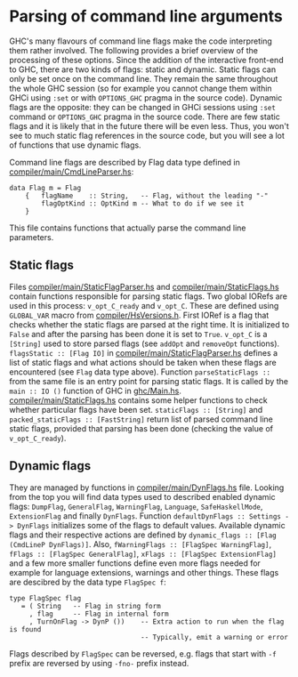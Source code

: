 # Parsing of command line arguments


GHC's many flavours of command line flags make the code interpreting them rather involved. The following provides a brief overview of the processing of these options. Since the addition of the interactive front-end to GHC, there are two kinds of flags: static and dynamic. Static flags can only be set once on the command line. They remain the same throughout the whole GHC session (so for example you cannot change them within GHCi using `:set` or with `OPTIONS_GHC` pragma in the source code). Dynamic flags are the opposite: they can be changed in GHCi sessions using `:set` command or `OPTIONS_GHC` pragma in the source code. There are few static flags and it is likely that in the future there will be even less. Thus, you won't see to much static flag references in the source code, but you will see a lot of functions that use dynamic flags.


Command line flags are described by Flag data type defined in [compiler/main/CmdLineParser.hs](/trac/ghc/browser/ghc/compiler/main/CmdLineParser.hs):

```wiki
data Flag m = Flag
    {   flagName    :: String,   -- Flag, without the leading "-"
        flagOptKind :: OptKind m -- What to do if we see it
    }
```


    
This file contains functions that actually parse the command line parameters. 

## Static flags


Files [compiler/main/StaticFlagParser.hs](/trac/ghc/browser/ghc/compiler/main/StaticFlagParser.hs) and [compiler/main/StaticFlags.hs](/trac/ghc/browser/ghc/compiler/main/StaticFlags.hs) contain functions responsible for parsing static flags. Two global IORefs are used in this process: `v_opt_C_ready` and `v_opt_C`. These are defined using `GLOBAL_VAR` macro from [compiler/HsVersions.h](/trac/ghc/browser/ghc/compiler/HsVersions.h). First IORef is a flag that checks whether the static flags are parsed at the right time. It is initialized to `False` and after the parsing has been done it is set to `True`. `v_opt_C` is a `[String]` used to store parsed flags (see `addOpt` and `removeOpt` functions). `flagsStatic :: [Flag IO]` in [compiler/main/StaticFlagParser.hs](/trac/ghc/browser/ghc/compiler/main/StaticFlagParser.hs) defines a list of static flags and what actions should be taken when these flags are encountered (see `Flag` data type above). Function `parseStaticFlags ::` from the same file is an entry point for parsing static flags. It is called by the `main :: IO ()` function of GHC in [ghc/Main.hs](/trac/ghc/browser/ghc/ghc/Main.hs). [compiler/main/StaticFlags.hs](/trac/ghc/browser/ghc/compiler/main/StaticFlags.hs) contains some helper functions to check whether particular flags have been set. `staticFlags :: [String]` and `packed_staticFlags :: [FastString]` return list of parsed command line static flags, provided that parsing has been done (checking the value of `v_opt_C_ready`).

## Dynamic flags


They are managed by functions in [compiler/main/DynFlags.hs](/trac/ghc/browser/ghc/compiler/main/DynFlags.hs) file. Looking from the top you will find data types used to described enabled dynamic flags: `DumpFlag`, `GeneralFlag`, `WarningFlag`, `Language`, `SafeHaskellMode`, `ExtensionFlag` and finally `DynFlags`. Function `defaultDynFlags :: Settings -> DynFlags` initializes some of the flags to default values. Available dynamic flags and their respective actions are defined by `dynamic_flags :: [Flag (CmdLineP DynFlags)]`. Also, `fWarningFlags :: [FlagSpec WarningFlag]`, `fFlags :: [FlagSpec GeneralFlag]`, `xFlags :: [FlagSpec ExtensionFlag]` and a few more smaller functions define even more flags needed for example for language extensions, warnings and other things. These flags are descibred by the data type `FlagSpec f`:

```wiki
type FlagSpec flag
   = ( String   -- Flag in string form
     , flag     -- Flag in internal form
     , TurnOnFlag -> DynP ())    -- Extra action to run when the flag is found
                                 -- Typically, emit a warning or error
```


Flags described by `FlagSpec` can be reversed, e.g. flags that start with `-f` prefix are reversed by using `-fno-` prefix instead.
